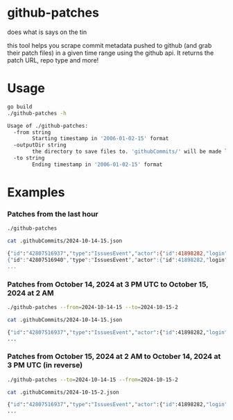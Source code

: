 # github-patches

does what is says on the tin

this tool helps you scrape commit metadata pushed to github (and grab their patch files) in a given time range using the github api. It returns the patch URL, repo type and more!

# Usage

```bash
go build
./github-patches -h

Usage of ./github-patches:
  -from string
        Starting timestamp in '2006-01-02-15' format
  -outputDir string
        the directory to save files to. 'githubCommits/' will be made locally if not specified (default ".githubCommits/")
  -to string
        Ending timestamp in '2006-01-02-15' format
```

# Examples

### Patches from the last hour

```bash
./github-patches

cat .githubCommits/2024-10-14-15.json

{"id":"42807516937","type":"IssuesEvent","actor":{"id":41898282,"login":"github-actions[bot]","display_login":"github-actions","gravatar_id":"","url":"https://api.github.com/users/github-actions[bot]","avatar_url":"https://avatars.githubusercontent.com/u/41898282?"},"repo":{"id":859486274,"name":"leyu-sports/leyuio","url":"https://api.github.com/repos/leyu-sports/leyuio"},"payload":{"action":"opened","issue":{"url":"https://api.github...
{"id":"42807516940","type":"IssuesEvent","actor":{"id":41898282,"login":"github-actions[bot]","display_login":"github-actions","gravatar_id":"","url":"https://api.github.com/users/github-actions[bot]","avatar_url":"https://avatars.githubusercontent.com/u/41898282?"},"repo":{"id":869028658,"name":"long8guoji/long8ty","url":"https://api.github.com/repos/long8guoji/long8ty"},"payload":{"action":"opened","issue":{"url":"https://api.github.com/repos/long8guoji/long8ty/issues/34119","repository_url":"https://api.github.com/repos/long8guoji/long8ty",...
...
```

### Patches from October 14, 2024 at 3 PM UTC to October 15, 2024 at 2 AM 

```bash
./github-patches --from=2024-10-14-15 --to=2024-10-15-2

cat .githubCommits/2024-10-14-15.json

{"id":"42807516937","type":"IssuesEvent","actor":{"id":41898282,"login":"github-actions[bot]",...
...
```

### Patches from October 15, 2024 at 2 AM to October 14, 2024 at 3 PM UTC (in reverse)

```bash
./github-patches --to=2024-10-14-15 --from=2024-10-15-2

cat .githubCommits/2024-10-15-2.json

{"id":"42807516937","type":"IssuesEvent","actor":{"id":41898282,"login":"github-actions[bot]",...
...
```